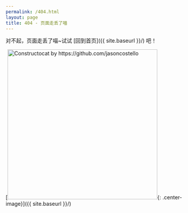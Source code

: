 ```yaml
---
permalink: /404.html
layout: page
title: 404 - 页面走丢了喵
---
```


对不起，页面走丢了喵~试试 [回到首页]({{ site.baseurl }}/) 吧！

[<img src="https://s4.ax1x.com/2022/02/16/Hhcc4O.jpg" alt="Constructocat by https://github.com/jasoncostello" style="width: 400px;"/>{: .center-image}]({{ site.baseurl }}/)
